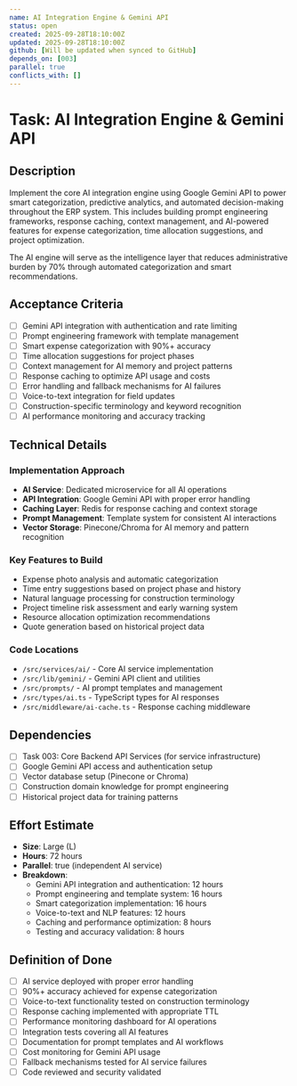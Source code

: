 ```yaml
---
name: AI Integration Engine & Gemini API
status: open
created: 2025-09-28T18:10:00Z
updated: 2025-09-28T18:10:00Z
github: [Will be updated when synced to GitHub]
depends_on: [003]
parallel: true
conflicts_with: []
---
```


# Task: AI Integration Engine & Gemini API

## Description

Implement the core AI integration engine using Google Gemini API to power smart categorization, predictive analytics, and automated decision-making throughout the ERP system. This includes building prompt engineering frameworks, response caching, context management, and AI-powered features for expense categorization, time allocation suggestions, and project optimization.

The AI engine will serve as the intelligence layer that reduces administrative burden by 70% through automated categorization and smart recommendations.

## Acceptance Criteria

- [ ] Gemini API integration with authentication and rate limiting
- [ ] Prompt engineering framework with template management
- [ ] Smart expense categorization with 90%+ accuracy
- [ ] Time allocation suggestions for project phases
- [ ] Context management for AI memory and project patterns
- [ ] Response caching to optimize API usage and costs
- [ ] Error handling and fallback mechanisms for AI failures
- [ ] Voice-to-text integration for field updates
- [ ] Construction-specific terminology and keyword recognition
- [ ] AI performance monitoring and accuracy tracking

## Technical Details

### Implementation Approach
- **AI Service**: Dedicated microservice for all AI operations
- **API Integration**: Google Gemini API with proper error handling
- **Caching Layer**: Redis for response caching and context storage
- **Prompt Management**: Template system for consistent AI interactions
- **Vector Storage**: Pinecone/Chroma for AI memory and pattern recognition

### Key Features to Build
- Expense photo analysis and automatic categorization
- Time entry suggestions based on project phase and history
- Natural language processing for construction terminology
- Project timeline risk assessment and early warning system
- Resource allocation optimization recommendations
- Quote generation based on historical project data

### Code Locations
- `/src/services/ai/` - Core AI service implementation
- `/src/lib/gemini/` - Gemini API client and utilities
- `/src/prompts/` - AI prompt templates and management
- `/src/types/ai.ts` - TypeScript types for AI responses
- `/src/middleware/ai-cache.ts` - Response caching middleware

## Dependencies

- [ ] Task 003: Core Backend API Services (for service infrastructure)
- [ ] Google Gemini API access and authentication setup
- [ ] Vector database setup (Pinecone or Chroma)
- [ ] Construction domain knowledge for prompt engineering
- [ ] Historical project data for training patterns

## Effort Estimate

- **Size**: Large (L)
- **Hours**: 72 hours
- **Parallel**: true (independent AI service)
- **Breakdown**:
  - Gemini API integration and authentication: 12 hours
  - Prompt engineering and template system: 16 hours
  - Smart categorization implementation: 16 hours
  - Voice-to-text and NLP features: 12 hours
  - Caching and performance optimization: 8 hours
  - Testing and accuracy validation: 8 hours

## Definition of Done

- [ ] AI service deployed with proper error handling
- [ ] 90%+ accuracy achieved for expense categorization
- [ ] Voice-to-text functionality tested on construction terminology
- [ ] Response caching implemented with appropriate TTL
- [ ] Performance monitoring dashboard for AI operations
- [ ] Integration tests covering all AI features
- [ ] Documentation for prompt templates and AI workflows
- [ ] Cost monitoring for Gemini API usage
- [ ] Fallback mechanisms tested for AI service failures
- [ ] Code reviewed and security validated